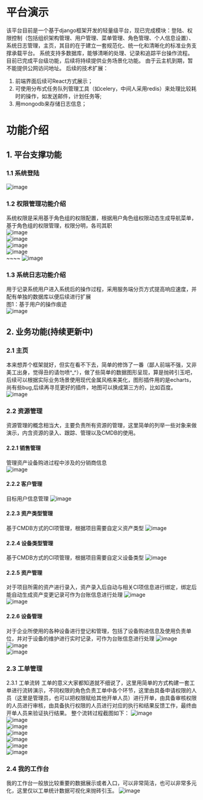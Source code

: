 # 平台演示
该平台目前是一个基于django框架开发的轻量级平台，现已完成模块：登陆、权限控制（包括组织架构管理、用户管理、菜单管理、角色管理、个人信息设置）、系统日志管理，主页，其目的在于建立一套规范化、统一化和清晰化的标准业务支撑承载平台。
系统支持多数据库，能够清晰的处理、记录和追踪平台操作流程。
目前已完成平台级功能，后续将持续提供业务场景化功能。
由于云主机到期，暂不能提供公网访问地址。
后续的技术扩展：
1. 前端界面后续可React方式展示；
2. 可使用分布式任务队列管理工具（如celery，中间人采用redis）来处理比较耗时的操作，如发送邮件，计划任务等;
3. 用mongodb来存储日志信息；

# 功能介绍
## 1. 平台支撑功能
### 1.1 系统登陆
![image](https://github.com/hapjackye/platformshow/blob/master/Image/001.png)<br>
### 1.2 权限管理功能介绍
系统权限是采用基于角色组的权限配置，根据用户角色组权限动态生成导航菜单，基于角色组的权限管理，权限分明，各司其职<br>
![image](https://github.com/hapjackye/platformshow/blob/master/Image/002.png)<br>
![image](https://github.com/hapjackye/platformshow/blob/master/Image/003.png)<br>
![image](https://github.com/hapjackye/platformshow/blob/master/Image/004.png)<br>
![image](https://github.com/hapjackye/platformshow/blob/master/Image/005.png)<br>~~~~
![image](https://github.com/hapjackye/platformshow/blob/master/Image/006.png)<br>
### 1.3 系统日志功能介绍
用于记录系统用户进入系统后的操作过程，采用服务端分页方式提高响应速度，并配有单独的数据库以便后续进行扩展<br>
图1：基于用户的操作痕迹<br>
![image](https://github.com/hapjackye/platformshow/blob/master/Image/007.png)<br>
## 2. 业务功能(持续更新中)
### 2.1 主页
本来想弄个框架就好，但实在看不下去，简单的修饰了一番（鄙人前端不强，又非美工出身，觉得丑的请勿喷^_^），做了些简单的数据图形呈现，算是抛砖引玉吧，后续可以根据实际业务场景使用现代金属风格来美化，图形插件用的是echarts，尚有些bug,后续再寻觅更好的插件，地图可以换成第三方的，比如百度。
![image](https://github.com/hapjackye/platformshow/blob/master/Image/008.png)<br>
### 2.2 资源管理
资源管理的概念相当大，主要负责所有资源的管理，这里简单的列举一些对象来做演示，内含资源的录入、跟踪、管理以及CMDB的使用。
#### 2.2.1 销售管理
管理资产设备购进过程中涉及的分销商信息<br>
![image](https://github.com/hapjackye/platformshow/blob/master/Image/010.png)<br>
#### 2.2.2 客户管理
目标用户信息管理
![image](https://github.com/hapjackye/platformshow/blob/master/Image/011.png)<br>
#### 2.2.3 资产类型管理
基于CMDB方式的CI项管理，根据项目需要自定义资产类型
![image](https://github.com/hapjackye/platformshow/blob/master/Image/012.png)<br>
#### 2.2.4 设备类型管理
基于CMDB方式的CI项管理，根据项目需要自定义设备类型
![image](https://github.com/hapjackye/platformshow/blob/master/Image/013.png)<br>
#### 2.2.5 资产管理
对于项目所需的资产进行录入，资产录入后自动与相关CI项信息进行绑定，绑定后能自动生成资产变更记录可作为台账信息进行处理
![image](https://github.com/hapjackye/platformshow/blob/master/Image/014.png)<br>
![image](https://github.com/hapjackye/platformshow/blob/master/Image/015.png)<br>
#### 2.2.6 设备管理
对于企业所使用的各种设备进行登记和管理，包括了设备购进信息及使用负责单位，并对于设备的维护进行实时记录，可作为台账信息进行处理
![image](https://github.com/hapjackye/platformshow/blob/master/Image/016.png)<br>
![image](https://github.com/hapjackye/platformshow/blob/master/Image/017.png)<br>
![image](https://github.com/hapjackye/platformshow/blob/master/Image/018.png)<br>

### 2.3 工单管理
2.3.1 工单流转
工单的意义大家都知道就不细说了，这里用简单的方式构建一套工单进行流转演示，不同权限的角色负责工单中各个环节，这里由具备申请权限的人员（这里是管理员，也可以把权限赋给其他开单人员）进行开单，由具备审核权限的人员进行审核，由具备执行权限的人员进行对应的执行和结果反馈工作，最终由开单人员来验证执行结果。
整个流转过程截图如下：
![image](https://github.com/hapjackye/platformshow/blob/master/Image/019.png)<br>
![image](https://github.com/hapjackye/platformshow/blob/master/Image/020.png)<br>
![image](https://github.com/hapjackye/platformshow/blob/master/Image/021.png)<br>
![image](https://github.com/hapjackye/platformshow/blob/master/Image/022.png)<br>
![image](https://github.com/hapjackye/platformshow/blob/master/Image/023.png)<br>
![image](https://github.com/hapjackye/platformshow/blob/master/Image/024.png)<br>
![image](https://github.com/hapjackye/platformshow/blob/master/Image/025.png)<br>

### 2.4 我的工作台
我的工作台一般放比较重要的数据展示或者入口，可以非常简洁，也可以非常多元化，这里仅以工单统计数据可视化来抛砖引玉。
![image](https://github.com/hapjackye/platformshow/blob/master/Image/026.png)<br>